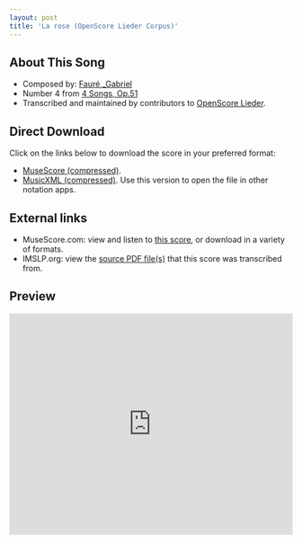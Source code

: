 ```yaml
---
layout: post
title: 'La rose (OpenScore Lieder Corpus)'
---
```


## About This Song

- Composed by: [Fauré,_Gabriel](https://fourscoreandmore.org/openscore/lieder/Fauré,_Gabriel)
- Number 4 from [4 Songs, Op.51](https://fourscoreandmore.org/openscore/lieder/Fauré,_Gabriel/4_Songs,_Op.51)
- Transcribed and maintained by contributors to [OpenScore Lieder].

[OpenScore Lieder]: https://musescore.com/openscore-lieder-corpus

## Direct Download

Click on the links below to download the score in your preferred format:
- [MuseScore (compressed)](https://github.com/openscore/lieder/blob/main/scores/Fauré,_Gabriel/4_Songs,_Op.51/4_La_rose/lc6138105.mscz?raw=true).
- [MusicXML (compressed)](https://github.com/openscore/lieder/blob/main/scores/Fauré,_Gabriel/4_Songs,_Op.51/4_La_rose/lc6138105.mxl?raw=true). Use this version to open the file in other notation apps.

## External links

- MuseScore.com: view and listen to [this score][MuseScore], or download in a variety of formats.
- IMSLP.org: view the [source PDF file(s)][IMSLP] that this score was transcribed from.

[MuseScore]: https://musescore.com/score/6138105
[IMSLP]: https://imslp.org/wiki/Special:ReverseLookup/24124

## Preview

<iframe width="100%" height="394" src="https://musescore.com/openscore-lieder-corpus/scores/6138105/embed" frameborder="0" allowfullscreen allow="autoplay; fullscreen"></iframe>
